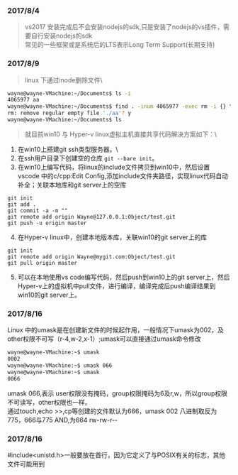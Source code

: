 ### 2017/8/4
>vs2017 安装完成后不会安装nodejs的sdk,只是安装了nodejs的vs插件，需要自行安装nodejs的sdk \
>常见的一些框架或是系统后的LTS表示Long Term Support(长期支持)

### 2017/8/9
>linux 下通过inode删除文件\
```bash
wayne@wayne-VMachine:~/Documents$ ls -i
4065977 aa
wayne@wayne-VMachine:~/Documents$ find . -inum 4065977 -exec rm -i {} \;
rm: remove regular empty file './aa'? y
wayne@wayne-VMachine:~/Documents$ ls
```

>就目前win10 与 Hyper-v linux虚拟主机直接共享代码解决方案如下：\
1. 在win10上搭建git ssh类型服务器。\
2. 在ssh用户目录下创建空的仓库 `git --bare init`。
3. 在win10上编写代码，将linux的include文件拷贝到win10中，然后设置vscode 中的c/cpp:Edit Config,添加include文件夹路径，实现linux代码自动补全；关联本地库和git server上的空库
```shell
git init
git add .
git commit -a -m ""
git remote add origin Wayne@127.0.0.1:Object/test.git
git push -u origin master
```
4. 在Hyper-v linux中，创建本地版本库，关联win10的git server上的库
```shell
git init
git remote add origin Wayne@mygit.com:Object/test.git
git pull origin master
```
5. 可以在本地使用vs code编写代码，然后push到win10上的git server上，然后Hyper-v上的虚拟机中pull文件，进行编译，编译完成后push编译结果到win10的git server上。

### 2017/8/16

Linux 中的umask是在创建新文件的时候起作用，一般情况下umask为002，及other权限不可写（r-4,w-2,x-1）;umask可以直接通过umask命令修改
```bash
wayne@wayne-VMachine:~$ umask
0002
wayne@wayne-VMachine:~$ umask 066
wayne@wayne-VMachine:~$ umask
0066
```
umask 066,表示 user权限没有掩码，group权限掩码为6及r,w，所以group权限不可读写，other权限也一样。\
通过touch,echo >>,cp等创建的文件默认为666，umask 002 八进制取反为775，666与775 AND,为664 rw-rw-r--

### 2017/8/16
#include<unistd.h>一般要放在首行，因为它定义了与POSIX有关的标志，其他文件可能用到